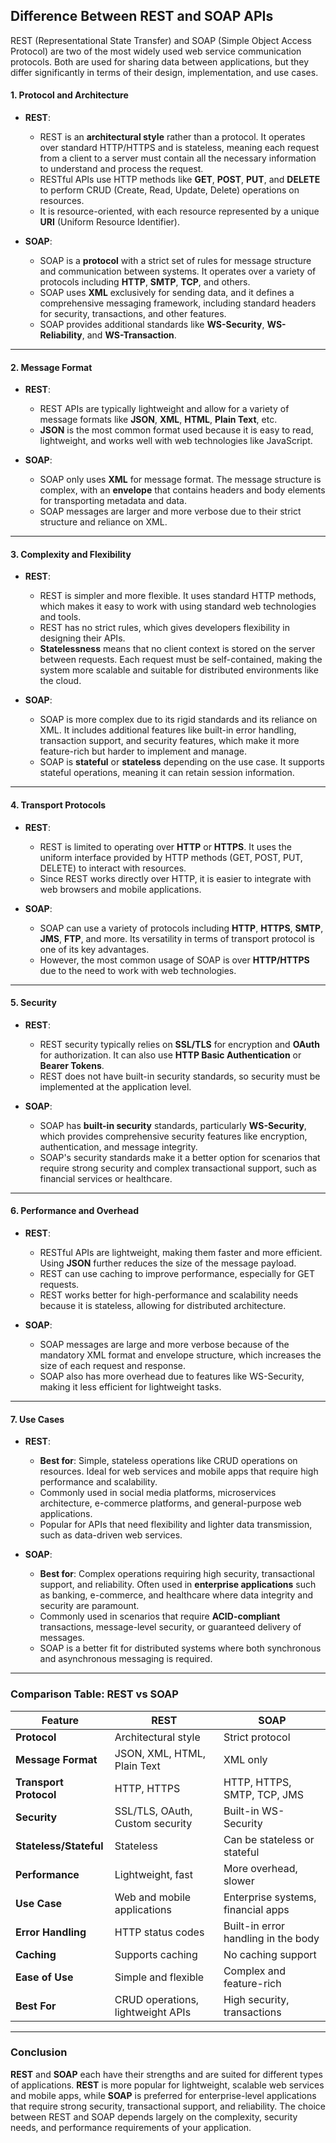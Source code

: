 ## Difference Between REST and SOAP APIs

REST (Representational State Transfer) and SOAP (Simple Object Access Protocol) are two of the most widely used web service communication protocols. Both are used for sharing data between applications, but they differ significantly in terms of their design, implementation, and use cases.

#### 1. **Protocol and Architecture**
- **REST**: 
  - REST is an **architectural style** rather than a protocol. It operates over standard HTTP/HTTPS and is stateless, meaning each request from a client to a server must contain all the necessary information to understand and process the request.
  - RESTful APIs use HTTP methods like **GET**, **POST**, **PUT**, and **DELETE** to perform CRUD (Create, Read, Update, Delete) operations on resources.
  - It is resource-oriented, with each resource represented by a unique **URI** (Uniform Resource Identifier).

- **SOAP**: 
  - SOAP is a **protocol** with a strict set of rules for message structure and communication between systems. It operates over a variety of protocols including **HTTP**, **SMTP**, **TCP**, and others.
  - SOAP uses **XML** exclusively for sending data, and it defines a comprehensive messaging framework, including standard headers for security, transactions, and other features.
  - SOAP provides additional standards like **WS-Security**, **WS-Reliability**, and **WS-Transaction**.

---

#### 2. **Message Format**
- **REST**: 
  - REST APIs are typically lightweight and allow for a variety of message formats like **JSON**, **XML**, **HTML**, **Plain Text**, etc.
  - **JSON** is the most common format used because it is easy to read, lightweight, and works well with web technologies like JavaScript.

- **SOAP**: 
  - SOAP only uses **XML** for message format. The message structure is complex, with an **envelope** that contains headers and body elements for transporting metadata and data.
  - SOAP messages are larger and more verbose due to their strict structure and reliance on XML.

---

#### 3. **Complexity and Flexibility**
- **REST**:
  - REST is simpler and more flexible. It uses standard HTTP methods, which makes it easy to work with using standard web technologies and tools.
  - REST has no strict rules, which gives developers flexibility in designing their APIs.
  - **Statelessness** means that no client context is stored on the server between requests. Each request must be self-contained, making the system more scalable and suitable for distributed environments like the cloud.

- **SOAP**:
  - SOAP is more complex due to its rigid standards and its reliance on XML. It includes additional features like built-in error handling, transaction support, and security features, which make it more feature-rich but harder to implement and manage.
  - SOAP is **stateful** or **stateless** depending on the use case. It supports stateful operations, meaning it can retain session information.

---

#### 4. **Transport Protocols**
- **REST**:
  - REST is limited to operating over **HTTP** or **HTTPS**. It uses the uniform interface provided by HTTP methods (GET, POST, PUT, DELETE) to interact with resources.
  - Since REST works directly over HTTP, it is easier to integrate with web browsers and mobile applications.

- **SOAP**:
  - SOAP can use a variety of protocols including **HTTP**, **HTTPS**, **SMTP**, **JMS**, **FTP**, and more. Its versatility in terms of transport protocol is one of its key advantages.
  - However, the most common usage of SOAP is over **HTTP/HTTPS** due to the need to work with web technologies.

---

#### 5. **Security**
- **REST**:
  - REST security typically relies on **SSL/TLS** for encryption and **OAuth** for authorization. It can also use **HTTP Basic Authentication** or **Bearer Tokens**.
  - REST does not have built-in security standards, so security must be implemented at the application level.

- **SOAP**:
  - SOAP has **built-in security** standards, particularly **WS-Security**, which provides comprehensive security features like encryption, authentication, and message integrity.
  - SOAP's security standards make it a better option for scenarios that require strong security and complex transactional support, such as financial services or healthcare.

---

#### 6. **Performance and Overhead**
- **REST**:
  - RESTful APIs are lightweight, making them faster and more efficient. Using **JSON** further reduces the size of the message payload.
  - REST can use caching to improve performance, especially for GET requests.
  - REST works better for high-performance and scalability needs because it is stateless, allowing for distributed architecture.

- **SOAP**:
  - SOAP messages are large and more verbose because of the mandatory XML format and envelope structure, which increases the size of each request and response.
  - SOAP also has more overhead due to features like WS-Security, making it less efficient for lightweight tasks.

---

#### 7. **Use Cases**
- **REST**:
  - **Best for**: Simple, stateless operations like CRUD operations on resources. Ideal for web services and mobile apps that require high performance and scalability.
  - Commonly used in social media platforms, microservices architecture, e-commerce platforms, and general-purpose web applications.
  - Popular for APIs that need flexibility and lighter data transmission, such as data-driven web services.

- **SOAP**:
  - **Best for**: Complex operations requiring high security, transactional support, and reliability. Often used in **enterprise applications** such as banking, e-commerce, and healthcare where data integrity and security are paramount.
  - Commonly used in scenarios that require **ACID-compliant** transactions, message-level security, or guaranteed delivery of messages.
  - SOAP is a better fit for distributed systems where both synchronous and asynchronous messaging is required.

---

### Comparison Table: REST vs SOAP

| Feature                | REST                               | SOAP                              |
|------------------------|------------------------------------|-----------------------------------|
| **Protocol**            | Architectural style                | Strict protocol                   |
| **Message Format**      | JSON, XML, HTML, Plain Text        | XML only                          |
| **Transport Protocol**  | HTTP, HTTPS                        | HTTP, HTTPS, SMTP, TCP, JMS       |
| **Security**            | SSL/TLS, OAuth, Custom security    | Built-in WS-Security               |
| **Stateless/Stateful**  | Stateless                          | Can be stateless or stateful      |
| **Performance**         | Lightweight, fast                  | More overhead, slower             |
| **Use Case**            | Web and mobile applications        | Enterprise systems, financial apps|
| **Error Handling**      | HTTP status codes                  | Built-in error handling in the body|
| **Caching**             | Supports caching                   | No caching support                |
| **Ease of Use**         | Simple and flexible                | Complex and feature-rich          |
| **Best For**            | CRUD operations, lightweight APIs  | High security, transactions       |

---

### Conclusion

**REST** and **SOAP** each have their strengths and are suited for different types of applications. **REST** is more popular for lightweight, scalable web services and mobile apps, while **SOAP** is preferred for enterprise-level applications that require strong security, transactional support, and reliability. The choice between REST and SOAP depends largely on the complexity, security needs, and performance requirements of your application.